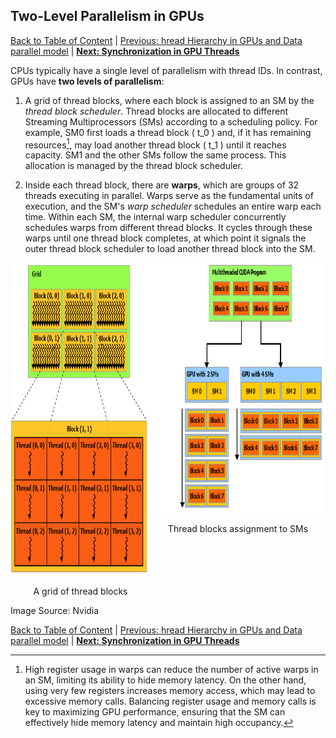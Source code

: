 ## Two-Level Parallelism in GPUs
[Back to Table of Content](../../Readme.md) | [Previous: hread Hierarchy in GPUs and Data parallel model](5.GPU_Thread_Hierarchy-DataParalellModel.md) | **[Next: Synchronization in GPU Threads](7.synchronization.md)**

CPUs typically have a single level of parallelism with thread IDs. In contrast, GPUs have **two levels of parallelism**:

1. A grid of thread blocks, where each block is assigned to an SM by the *thread block scheduler*. Thread blocks are allocated to different Streaming Multiprocessors (SMs) according to a scheduling policy. For example, SM0 first loads a thread block \( t_0 \) and, if it has remaining resources[^1], may load another thread block \( t_1 \) until it reaches capacity. SM1 and the other SMs follow the same process. This allocation is managed by the thread block scheduler.

2. Inside each thread block, there are **warps**, which are groups of 32 threads executing in parallel. Warps serve as the fundamental units of execution, and the SM's *warp scheduler* schedules an entire warp each time. Within each SM, the internal warp scheduler concurrently schedules warps from different thread blocks. It cycles through these warps until one thread block completes, at which point it signals the outer thread block scheduler to load another thread block into the SM.

[^1]: High register usage in warps can reduce the number of active warps in an SM, limiting its ability to hide memory latency. On the other hand, using very few registers increases memory access, which may lead to excessive memory calls. Balancing register usage and memory calls is key to maximizing GPU performance, ensuring that the SM can effectively hide memory latency and maintain high occupancy.

<div style="display: flex; justify-content: space-around;">
    <div style="text-align: center;">
        <img src="./imgs/2-level-par.png" alt="Efficiency Comparison 1" style="width: 400px; height: 500px;">
        <p>A grid of thread blocks</p>
    </div>
    <div style="text-align: center;">
        <img src="./imgs/tb-sm-assignment.png" alt="Efficiency Comparison 2" style="width: 500px; height: 400px;">
        <p>Thread blocks assignment to SMs</p>
    </div>
</div>
Image Source: Nvidia 

[Back to Table of Content](../../Readme.md) | [Previous: hread Hierarchy in GPUs and Data parallel model](5.GPU_Thread_Hierarchy-DataParalellModel.md) | **[Next: Synchronization in GPU Threads](7.synchronization.md)**
